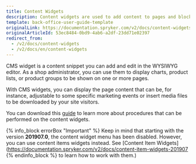 ```yaml
---
title: Content Widgets
description: Content widgets are used to add content to pages and blocks in the Back Office.
template: back-office-user-guide-template
originalLink: https://documentation.spryker.com/v2/docs/content-widgets
originalArticleId: 53ec8484-0bd9-4ab6-a2df-23dd71e02397
redirect_from:
  - /v2/docs/content-widgets
  - /v2/docs/en/content-widgets
---
```


CMS widget is a content snippet you can add and edit in the WYSIWYG editor. As a shop administrator, you can use them to display charts, product lists, or product groups to be shown on one or more pages. 

With CMS widgets, you can display the page content that can be, for instance, adjustable to some specific marketing events or insert media files to be downloaded by your site visitors.

You can download this [guide](https://cdn.document360.io/9fafa0d5-d76f-40c5-8b02-ab9515d3e879/Images/Documentation/cms_content_widgets.pdf) to learn more about procedures that can be performed on the content widgets. 

{% info_block errorBox "Important" %}
Keep in mind that starting with the version **201907.0**, the content widget menu has been disabled. However, you can use content items widgets instead. See [Content Item Widgets](https://documentation.spryker.com/v2/docs/content-item-widgets-201907
{% endinfo_block %} to learn how to work with them.)
